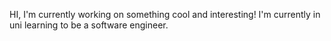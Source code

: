 HI, 
I'm currently working on something cool and interesting!
I'm currently in uni learning to be a software engineer.
